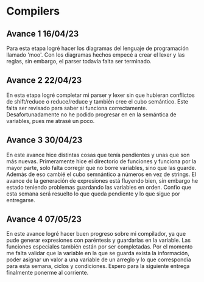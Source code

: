 # Compilers

## Avance 1 16/04/23
Para esta etapa logré hacer los diagramas del lenguaje de programación llamado 'moo'.
Con los diagramas hechos empecé a crear el lexer y las reglas, sin embargo, el parser todavía 
falta ser terminado.

## Avance 2 22/04/23
En esta etapa logré completar mi parser y lexer sin que hubieran conflictos de 
shift/reduce o reduce/reduce y también cree el cubo semántico. Este falta ser revisado
para saber si funciona correctamente. Desafortunadamente no he podido progresar en 
en la semántica de variables, pues me atrasé un poco.

## Avance 3 30/04/23
En este avance hice distintas cosas que tenía pendientes y unas que son más nuevas.
Primeramente hice el directorio de funciones y funciona por la mayor parte, solo falta
corregir que no borre variables, sino que las guarde. Además de eso cambié el cubo semnántico
a números en vez de strings. 
El avance de la generación de expresiones
está fluyendo bien, sin embargo he estado teniendo problemas guardando las variables en orden.
Confio que esta semana será resuelto lo que queda pendiente y lo que sigue por entregarse.

## Avance 4 07/05/23
En este avance logré hacer buen progreso sobre mi compilador, ya que pude generar expresiones
con paréntesis y guardarlas en la variable. Las funciones especiales también están por ser completadas. 
Por el momento me falta validar que la variable en la que se guarda exista la información, poder asignar
un valor a una variable de un arreglo y lo que correspondía para esta semana, ciclos y condiciones. Espero
para la siguiente entrega finalmente ponerme al corriente.
